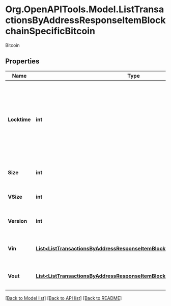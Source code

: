 # Org.OpenAPITools.Model.ListTransactionsByAddressResponseItemBlockchainSpecificBitcoin
Bitcoin

## Properties

Name | Type | Description | Notes
------------ | ------------- | ------------- | -------------
**Locktime** | **int** | Represents the locktime on the transaction on the specific blockchain, i.e. the blockheight at which the transaction is valid. | 
**Size** | **int** | Represents the total size of this transaction. | 
**VSize** | **int** | Defines the transaction&#39;s virtual size. | 
**Version** | **int** | Defines the version of the transaction. | 
**Vin** | [**List&lt;ListTransactionsByAddressResponseItemBlockchainSpecificBitcoinVin&gt;**](ListTransactionsByAddressResponseItemBlockchainSpecificBitcoinVin.md) | Represents the transaction inputs. | 
**Vout** | [**List&lt;ListTransactionsByAddressResponseItemBlockchainSpecificBitcoinVout&gt;**](ListTransactionsByAddressResponseItemBlockchainSpecificBitcoinVout.md) | Represents the transaction outputs. | 

[[Back to Model list]](../README.md#documentation-for-models) [[Back to API list]](../README.md#documentation-for-api-endpoints) [[Back to README]](../README.md)

